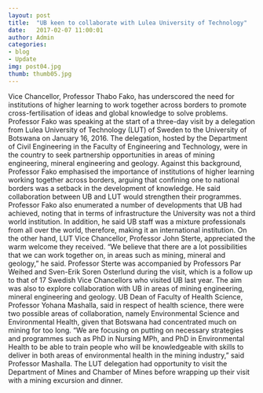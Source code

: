 ```yaml
---
layout: post
title:  "UB keen to collaborate with Lulea University of Technology"
date:   2017-02-07 11:00:01
author: Admin
categories:
- blog
- Update
img: post04.jpg
thumb: thumb05.jpg
---
```


Vice Chancellor, Professor Thabo Fako, has underscored the need for institutions of higher learning to work together across borders to promote cross-fertilisation of ideas and global knowledge to solve problems.
Professor Fako was speaking at the start of a three-day visit by a delegation from Lulea University of Technology (LUT) of Sweden to the University of Botswana on January 16, 2016. <!--more--> The delegation, hosted by the Department of Civil Engineering in the Faculty of Engineering and Technology, were in the country to seek partnership opportunities in areas of mining engineering, mineral engineering and geology. Against this background, Professor Fako emphasised the importance of institutions of higher learning working together across borders, arguing that confining one to national borders was a setback in the development of knowledge. He said collaboration between UB and LUT would strengthen their programmes. Professor Fako also enumerated a number of developments that UB had achieved, noting that in terms of infrastructure the University was not a third world institution.
In addition, he said UB staff was a mixture professionals from all over the world, therefore, making it an international institution. On the other hand, LUT Vice Chancellor, Professor John Sterte, appreciated the warm welcome they received. “We believe that there are a lot possibilities that we can work together on, in areas such as mining, mineral and geology,” he said. Professor Sterte was accompanied by Professors Par Weihed and Sven-Erik Soren Osterlund during the visit, which is a follow up to that of 17 Swedish Vice Chancellors who visited UB last year.
The aim was also to explore collaboration with UB in areas of mining engineering, mineral engineering and geology. UB Dean of Faculty of Health Science, Professor Yohana Mashalla, said in respect of health science, there were two possible areas of collaboration, namely Environmental Science and Environmental Health, given that Botswana had concentrated much on mining for too long. “We are focusing on putting on necessary strategies and programmes such as PhD in Nursing MPh, and PhD in Environmental Health to be able to train people who will be knowledgeable with skills to deliver in both areas of environmental health in the mining industry,” said Professor Mashalla.
The LUT delegation had opportunity to visit the Department of Mines and Chamber of Mines before wrapping up their visit with a mining excursion and dinner.
